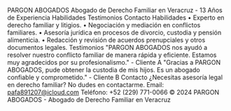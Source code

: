 PARGON ABOGADOS
Abogado de Derecho Familiar en Veracruz - 13 Años de Experiencia
Habilidades Testimonios Contacto
Habilidades
	•	Experto en derecho familiar y litigios.
	•	Negociación y mediación en conflictos familiares.
	•	Asesoría jurídica en procesos de divorcio, custodia y pensión alimenticia.
	•	Redacción y revisión de acuerdos prenupciales y otros documentos legales.
Testimonios
"PARGON ABOGADOS nos ayudó a resolver nuestro conflicto familiar de manera rápida y eficiente. Estamos muy agradecidos por su profesionalismo." - Cliente A
"Gracias a PARGON ABOGADOS, pude obtener la custodia de mis hijos. Es un abogado confiable y comprometido." - Cliente B
Contacto
¿Necesitas asesoría legal en derecho familiar? No dudes en contactarme.
Email: pafa891207@icloud.com
Teléfono: +52 (229) 771-0066
© 2024 PARGON ABOGADOS - Abogado de Derecho Familiar en Veracruz
